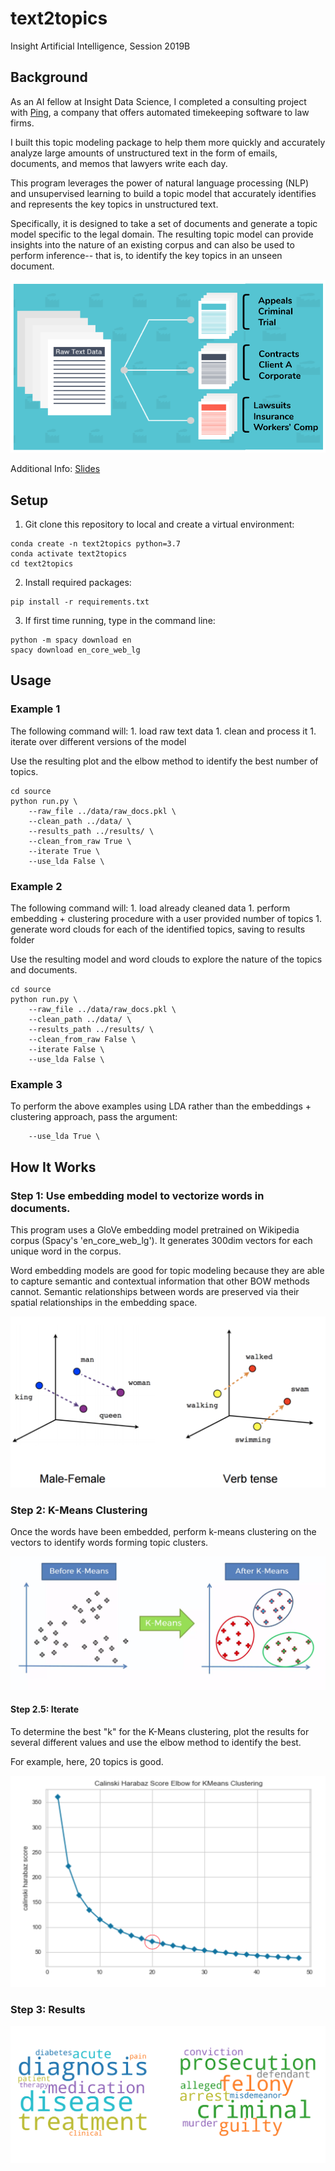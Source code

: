 # text2topics

Insight Artificial Intelligence, Session 2019B

## Background

As an AI fellow at Insight Data Science, I completed a consulting project with
[Ping](https://www.timebyping.com/), a company that offers automated 
timekeeping software to law firms. 

I built this topic modeling package to help them more quickly and accurately 
analyze large amounts of unstructured text in the form of emails, documents, 
and memos that lawyers write each day. 

This program leverages the power of natural language processing (NLP) and 
unsupervised learning to build a topic model that accurately identifies 
and represents the key topics in unstructured text. 

Specifically, it is designed to take a set of documents and generate a 
topic model specific to the legal domain. The resulting topic model can 
provide insights into the nature of an existing corpus and can also be 
used to perform inference-- that is, to identify the key topics in an 
unseen document. 

![](images/intro.png)


Additional Info: [Slides](http://bit.ly/text2topics_slides)

## Setup 

1. Git clone this repository to local and create a virtual environment: 

```
conda create -n text2topics python=3.7 
conda activate text2topics
cd text2topics 
```

2. Install required packages:
```
pip install -r requirements.txt 
```

3. If first time running, type in the command line: 

```
python -m spacy download en
spacy download en_core_web_lg
```

## Usage 

### Example 1

The following command will: 
    1. load raw text data 
    1. clean and process it 
    1. iterate over different versions of the model
    
Use the resulting plot and the elbow method to identify the best number of topics. 

```
cd source 
python run.py \
    --raw_file ../data/raw_docs.pkl \
    --clean_path ../data/ \
    --results_path ../results/ \
    --clean_from_raw True \
    --iterate True \
    --use_lda False \
```

### Example 2

The following command will: 
    1. load already cleaned data 
    1. perform embedding + clustering procedure with a user provided number of topics
    1. generate word clouds for each of the identified topics, saving to results folder
    
Use the resulting model and word clouds to explore the nature of the topics and documents. 
```
cd source 
python run.py \
    --raw_file ../data/raw_docs.pkl \
    --clean_path ../data/ \
    --results_path ../results/ \
    --clean_from_raw False \
    --iterate False \
    --use_lda False \
```
### Example 3

To perform the above examples using LDA rather than the embeddings + clustering approach, pass the argument: 
```
    --use_lda True \
```


## How It Works 

### Step 1: Use embedding model to vectorize words in documents. 

This program uses a GloVe embedding model pretrained on Wikipedia corpus (Spacy's 'en_core_web_lg'). It generates 300dim vectors for each unique word in the corpus. 

Word embedding models are good for topic modeling because they are able to capture semantic and contextual information that other BOW methods cannot. Semantic relationships between words are preserved via their spatial relationships in the embedding space. 


![](images/embedding.png)


### Step 2: K-Means Clustering

Once the words have been embedded, perform k-means clustering on the vectors to identify words forming topic clusters. 


![](images/kmeans.png)


#### Step 2.5: Iterate

To determine the best "k" for the K-Means clustering, plot the results for several different values and use the elbow method to identify the best. 

For example, here, 20 topics is good. 


![](images/elbow.png)


### Step 3: Results 

![](images/clouds.png)



